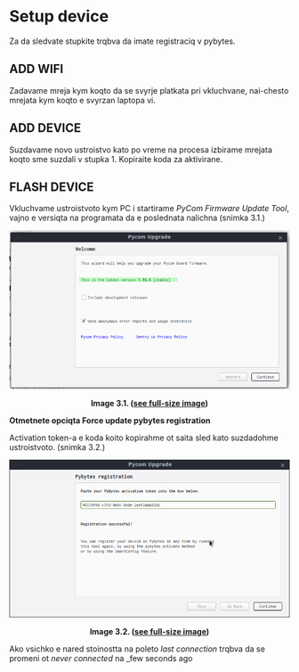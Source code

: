 # Setup device

Za da sledvate stupkite trqbva da imate registraciq v pybytes.



## ADD WIFI

Zadavame mreja kym koqto da se svyrje platkata pri vkluchvane, nai-chesto mrejata kym koqto e svyrzan laptopa vi.



## ADD DEVICE

Suzdavame novo ustroistvo kato po vreme na procesa izbirame mrejata koqto sme suzdali v stupka 1. Kopiraite koda za aktivirane.

<!-- **<p style="text-align: center;"> ![import-from-vcs.png](/img/ref-token.png) </p>** **<p style="text-align: center;"> Image 3.1. (<a href="/img/ref-token.png">see full-size image</a>) </p>** -->



## FLASH DEVICE

Vkluchvame ustroistvoto kym PC i startirame _PyCom Firmware Update Tool_, vajno e versiqta na programata da e poslednata nalichna (snimka 3.1.) 

**<p style="text-align: center;"> ![pycomflasher.png](img/pycomflasher.png) </p>** **<p style="text-align: center;"> Image 3.1. (<a href="../img/pycomflasher.png">see full-size image</a>) </p>**

**Otmetnete opciqta Force update pybytes registration**



Activation token-a e koda koito kopirahme ot saita sled kato suzdadohme ustroistvoto. (snimka 3.2.)

**<p style="text-align: center;"> ![import-from-vcs.png](img/pybytes-reg.png) </p>** **<p style="text-align: center;"> Image 3.2. (<a href="../img/pybytes-reg.png">see full-size image</a>) </p>**

Ako vsichko e nared stoinostta na poleto _last connection_ trqbva da se promeni ot _never connected_ na _few seconds ago